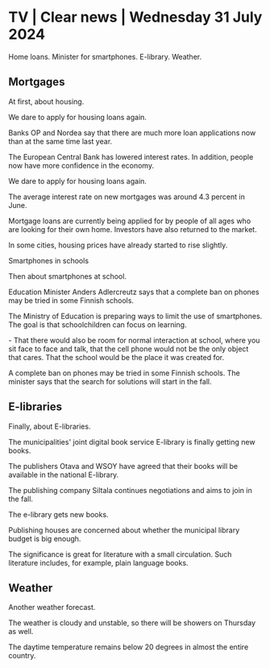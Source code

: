 # TV \| Clear news \| Wednesday 31 July 2024

Home loans. Minister for smartphones. E-library. Weather.

## Mortgages

At first, about housing.

We dare to apply for housing loans again.

Banks OP and Nordea say that there are much more loan applications now than at the same time last year.

The European Central Bank has lowered interest rates. In addition, people now have more confidence in the economy.

We dare to apply for housing loans again.

The average interest rate on new mortgages was around 4.3 percent in June.

Mortgage loans are currently being applied for by people of all ages who are looking for their own home. Investors have also returned to the market.

In some cities, housing prices have already started to rise slightly.

Smartphones in schools

Then about smartphones at school.

Education Minister Anders Adlercreutz says that a complete ban on phones may be tried in some Finnish schools.

The Ministry of Education is preparing ways to limit the use of smartphones. The goal is that schoolchildren can focus on learning.

\- That there would also be room for normal interaction at school, where you sit face to face and talk, that the cell phone would not be the only object that cares. That the school would be the place it was created for.

A complete ban on phones may be tried in some Finnish schools. The minister says that the search for solutions will start in the fall.

## E-libraries

Finally, about E-libraries.

The municipalities' joint digital book service E-library is finally getting new books.

The publishers Otava and WSOY have agreed that their books will be available in the national E-library.

The publishing company Siltala continues negotiations and aims to join in the fall.

The e-library gets new books.

Publishing houses are concerned about whether the municipal library budget is big enough.

The significance is great for literature with a small circulation. Such literature includes, for example, plain language books.

## Weather

Another weather forecast.

The weather is cloudy and unstable, so there will be showers on Thursday as well.

The daytime temperature remains below 20 degrees in almost the entire country.

